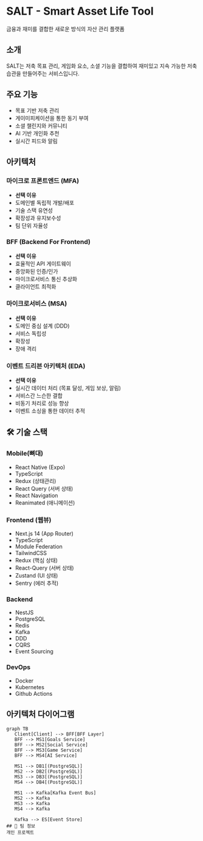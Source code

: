 # SALT - Smart Asset Life Tool

금융과 재미를 결합한 새로운 방식의 자산 관리 플랫폼

## 소개
SALT는 저축 목표 관리, 게임화 요소, 소셜 기능을 결합하여 재미있고 지속 가능한 저축 습관을 만들어주는 서비스입니다.

## 주요 기능
- 목표 기반 저축 관리
- 게이미피케이션을 통한 동기 부여
- 소셜 챌린지와 커뮤니티 
- AI 기반 개인화 추천
- 실시간 피드와 알림

## 아키텍처

### 마이크로 프론트엔드 (MFA)
- **선택 이유**
 - 도메인별 독립적 개발/배포
 - 기술 스택 유연성
 - 확장성과 유지보수성 
 - 팀 단위 자율성

### BFF (Backend For Frontend)
- **선택 이유**
 - 효율적인 API 게이트웨이
 - 중앙화된 인증/인가
 - 마이크로서비스 통신 추상화
 - 클라이언트 최적화

### 마이크로서비스 (MSA)
- **선택 이유**
 - 도메인 중심 설계 (DDD)
 - 서비스 독립성
 - 확장성
 - 장애 격리

### 이벤트 드리븐 아키텍처 (EDA)
- **선택 이유**
 - 실시간 데이터 처리 (목표 달성, 게임 보상, 알림)
 - 서비스간 느슨한 결합
 - 비동기 처리로 성능 향상
 - 이벤트 소싱을 통한 데이터 추적

## 🛠 기술 스택

### Mobile(뼈대)
- React Native (Expo)
- TypeScript
- Redux (상태관리)
- React Query (서버 상태)
- React Navigation
- Reanimated (애니메이션)

### Frontend (웹뷰)
- Next.js 14 (App Router)
- TypeScript
- Module Federation
- TailwindCSS
- Redux (핵심 상태)
- React-Query (서버 상태)
- Zustand (UI 상태)
- Sentry (에러 추적)

### Backend
- NestJS
- PostgreSQL
- Redis
- Kafka
- DDD
- CQRS
- Event Sourcing

### DevOps
- Docker
- Kubernetes
- Github Actions

## 아키텍처 다이어그램
```mermaid
graph TB
   Client[Client] --> BFF[BFF Layer]
   BFF --> MS1[Goals Service]
   BFF --> MS2[Social Service]
   BFF --> MS3[Game Service]
   BFF --> MS4[AI Service]
   
   MS1 --> DB1[(PostgreSQL)]
   MS2 --> DB2[(PostgreSQL)]
   MS3 --> DB3[(PostgreSQL)]
   MS4 --> DB4[(PostgreSQL)]
   
   MS1 --> Kafka[Kafka Event Bus]
   MS2 --> Kafka
   MS3 --> Kafka
   MS4 --> Kafka

   Kafka --> ES[Event Store]
## 👥 팀 정보
개인 프로젝트
